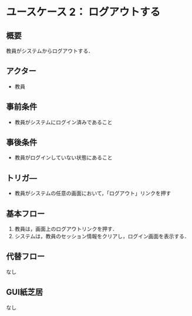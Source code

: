 # ユースケース 2： ログアウトする

## 概要
教員がシステムからログアウトする．

## アクター
- 教員

## 事前条件
- 教員がシステムにログイン済みであること

## 事後条件
- 教員がログインしていない状態にあること

## トリガ―
- 教員がシステムの任意の画面において，「ログアウト」リンクを押す

## 基本フロー
1. 教員は，画面上のログアウトリンクを押す．
2. システムは，教員のセッション情報をクリアし，ログイン画面を表示する．

## 代替フロー

なし

## GUI紙芝居

なし
